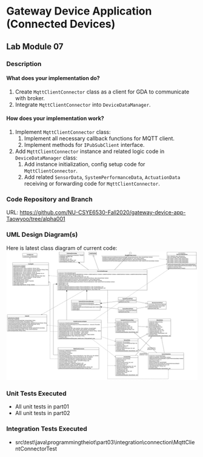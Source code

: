 # Gateway Device Application (Connected Devices)

## Lab Module 07

### Description

#### What does your implementation do? 

1. Create `MqttClientConnector` class as a client for GDA to communicate with broker.
2. Integrate `MqttClientConnector` into `DeviceDataManager`.

#### How does your implementation work?

1. Implement `MqttClientConnector` class:
   1. Implement all necessary callback functions for MQTT client.
   2. Implement methods for `IPubSubClient` interface.
2. Add `MqttClientConnector` instance and related logic code in `DeviceDataManager` class:
   1. Add instance initialization, config setup code for `MqttClientConnector`.
   2. Add related `SensorData`, `SystemPerformanceData`, `ActuationData` receiving or forwarding code for `MqttClientConnector`.


### Code Repository and Branch

URL: https://github.com/NU-CSYE6530-Fall2020/gateway-device-app-Taowyoo/tree/alpha001

### UML Design Diagram(s)

Here is latest class diagram of current code:
![Class Diagram](./../../doc/UML/Lab07.svg)

### Unit Tests Executed

- All unit tests in part01
- All unit tests in part02

### Integration Tests Executed

-  src\test\java\programmingtheiot\part03\integration\connection\MqttClientConnectorTest